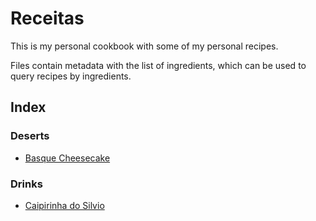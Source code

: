 # Receitas

This is my personal cookbook with some of my personal recipes.

Files contain metadata with the list of ingredients, which can be used to query recipes by ingredients.

## Index

### Deserts

- [Basque Cheesecake](/recipes/deserts/basque-cheesecake.md)


### Drinks
- [Caipirinha do Silvio](/recipes/drinks/caipirinha-do-silvio.md)

